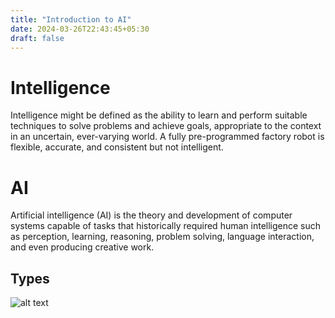 ```yaml
---
title: "Introduction to AI"
date: 2024-03-26T22:43:45+05:30
draft: false
---
```

# Intelligence
Intelligence might be defined as the ability to learn
and perform suitable techniques to solve problems and
achieve goals, appropriate to the context in an uncertain,
ever-varying world. A fully pre-programmed factory robot
is flexible, accurate, and consistent but not intelligent.

# AI
Artificial intelligence (AI) is the theory and development of computer systems capable of tasks that historically required human intelligence such as perception, learning, reasoning, problem solving, language interaction, and even producing creative work.

## Types


![alt text](/ai/images/aitypes.png)
